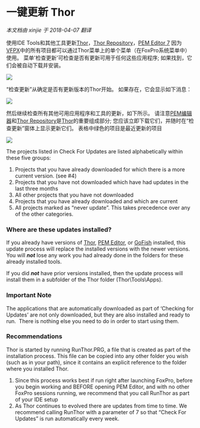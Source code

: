 ﻿一键更新 Thor
===
_本文档由 xinjie 于 2018-04-07 翻译_

使用IDE Tools和其他工具更新[Thor](Thor.md)，[Thor Repository](Thor_repository.md)，[PEM Editor 7](https://github.com/VFPX/PEMEditor) 因为[VFPX](https://github.com/VFPX)中的所有项目都可以通过Thor菜单上的单个菜单（在FoxPro系统菜单中）使用。 菜单'检查更新'可检查是否有更新可用于任何这些应用程序; 如果找到，它们会被自动下载并安装。

![](Images/Thor_One-Cick_Update_image_4.png)

“检查更新”从确定是否有更新版本的Thor开始。 如果存在，它会显示如下消息：

![](Images/Thor_One-Cick_Update_SNAGHTML17f44631.png)

然后继续检查所有其他可用应用程序和工具的更新，如下所示。 请注意[PEM编辑器](https://github.com/VFPX/PEMEditor)和[Thor Repository](Thor_repository.md)是[Thor](Thor.md)的重要组成部分; 您应该立即下载它们，并随时在“检查更新”窗体上显示更新它们。 表格中绿色的项目是最近更新的项目

![](Images/Thor_One-Cick_Update_SNAGHTML1f1f7c63.png)

The projects listed in Check For Updates are listed alphabetically within these five groups:

1.  Projects that you have already downloaded for which there is a more current version. (see #4)
2.  Projects that you have not downloaded which have had updates in the last three months
3.  All other projects that you have not downloaded
4.  Projects that you have already downloaded and which are current
5.  All projects marked as “never update”. This takes precedence over any of the other categories.

### Where are these updates installed?

If you already have versions of [Thor](Thor.md), [PEM Editor](https://github.com/VFPX/PEMEditor), or [GoFish](https://github.com/mattslay/GoFish) installed, this update process will replace the installed versions with the newer versions.  You will ***not*** lose any work you had already done in the folders for these already installed tools.

If you did ***not*** have prior versions installed, then the update process will install them in a subfolder of the Thor folder (Thor\Tools\Apps).

### Important Note

The applications that are automatically downloaded as part of ‘Checking for Updates’ are not only downloaded, but they are also installed and ready to run.  There is nothing else you need to do in order to start using them.

### Recommendations

Thor is started by running RunThor.PRG, a file that is created as part of the installation process. This file can be copied into any other folder you wish (such as in your path), since it contains an explicit reference to the folder where you installed Thor.

1.  Since this process works best if run right after launching FoxPro, before you begin working and BEFORE opening PEM Editor, and with no other FoxPro sessions running, we recommend that you call RunThor as part of your IDE setup
2.  As Thor continues to evolved there are updates from time to time. We recommend calling RunThor with a parameter of 7 so that “Check For Updates” is run automatically every week.
